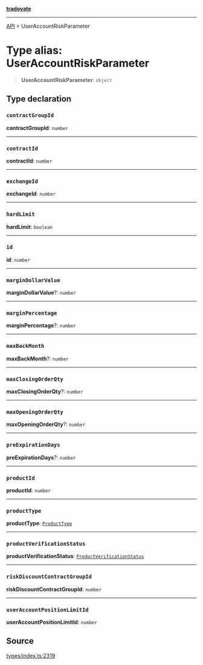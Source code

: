 [**tradovate**](../README.md)

***

[API](../API.md) > UserAccountRiskParameter

# Type alias: UserAccountRiskParameter

> **UserAccountRiskParameter**: `object`

## Type declaration

### `contractGroupId`

**contractGroupId**: `number`

***

### `contractId`

**contractId**: `number`

***

### `exchangeId`

**exchangeId**: `number`

***

### `hardLimit`

**hardLimit**: `boolean`

***

### `id`

**id**: `number`

***

### `marginDollarValue`

**marginDollarValue**?: `number`

***

### `marginPercentage`

**marginPercentage**?: `number`

***

### `maxBackMonth`

**maxBackMonth**?: `number`

***

### `maxClosingOrderQty`

**maxClosingOrderQty**?: `number`

***

### `maxOpeningOrderQty`

**maxOpeningOrderQty**?: `number`

***

### `preExpirationDays`

**preExpirationDays**?: `number`

***

### `productId`

**productId**: `number`

***

### `productType`

**productType**: [`ProductType`](../enumerations/enumeration.ProductType.md)

***

### `productVerificationStatus`

**productVerificationStatus**: [`ProductVerificationStatus`](../enumerations/enumeration.ProductVerificationStatus.md)

***

### `riskDiscountContractGroupId`

**riskDiscountContractGroupId**: `number`

***

### `userAccountPositionLimitId`

**userAccountPositionLimitId**: `number`

## Source

[types/index.ts:2319](https://github.com/cgilly2fast/tradovate-typescript/blob/b1caea5/src/types/index.ts#L2319)
